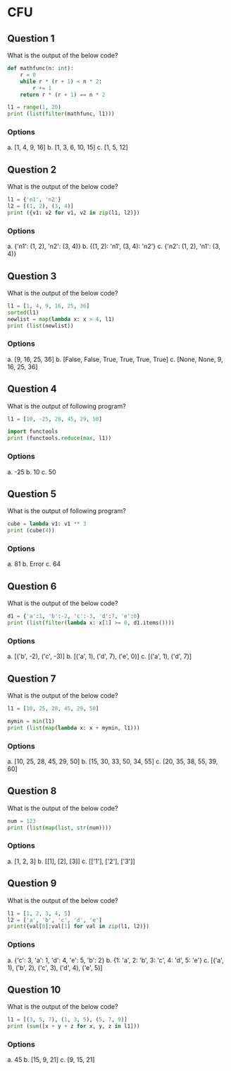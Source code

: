# CFU

## Question 1
What is the output of the below code?
````python
def mathfunc(n: int):
    r = 0
    while r * (r + 1) < n * 2:
        r += 1
    return r * (r + 1) == n * 2

l1 = range(1, 20)
print (list(filter(mathfunc, l1)))
````
### Options
a. [1, 4, 9, 16]
b. [1, 3, 6, 10, 15]
c. [1, 5, 12]

## Question 2
What is the output of the below code?
````python
l1 = {'n1', 'n2'}
l2 = [(1, 2), (3, 4)]
print ({v1: v2 for v1, v2 in zip(l1, l2)})
````
### Options
a. {'n1': (1, 2), 'n2': (3, 4)}
b. {(1, 2): 'n1', (3, 4): 'n2'}
c. {'n2': (1, 2), 'n1': (3, 4)}

## Question 3
What is the output of the below code?
````python
l1 = [1, 4, 9, 16, 25, 36]
sorted(l1)
newlist = map(lambda x: x > 4, l1)
print (list(newlist))
````
### Options
a. [9, 16, 25, 36]
b. [False, False, True, True, True, True]
c. [None, None, 9, 16, 25, 36]

## Question 4
What is the output of following program?
````python
l1 = [10, -25, 28, 45, 29, 50]

import functools
print (functools.reduce(max, l1))
````
### Options
a. -25
b. 10
c. 50

## Question 5
What is the output of following program?
````python
cube = lambda v1: v1 ** 3
print (cube(4))
````
### Options
a. 81
b. Error
c. 64

## Question 6
What is the output of the below code?
````python
d1 = {'a':1, 'b':-2, 'c':-3, 'd':7, 'e':0} 
print (list(filter(lambda x: x[1] >= 0, d1.items())))
````
### Options
a. [('b', -2), ('c', -3)]
b. [('a', 1), ('d', 7), ('e', 0)]
c. [('a', 1), ('d', 7)]

## Question 7
What is the output of the below code?
````python
l1 = [10, 25, 28, 45, 29, 50]

mymin = min(l1)
print (list(map(lambda x: x + mymin, l1)))
````
### Options
a. [10, 25, 28, 45, 29, 50]
b. [15, 30, 33, 50, 34, 55]
c. [20, 35, 38, 55, 39, 60]

## Question 8
What is the output of the below code?
````python
num = 123
print (list(map(list, str(num))))
````
### Options
a. [1, 2, 3]
b. [[1], [2], [3]]
c. [['1'], ['2'], ['3']]

## Question 9
What is the output of the below code?
````python
l1 = [1, 2, 3, 4, 5]
l2 = ['a', 'b', 'c', 'd', 'e']
print({val[0]:val[1] for val in zip(l1, l2)})
````
### Options
a. {'c': 3, 'a': 1, 'd': 4, 'e': 5, 'b': 2}
b. {1: 'a', 2: 'b', 3: 'c', 4: 'd', 5: 'e'}
c. [('a', 1), ('b', 2), ('c', 3), ('d', 4), ('e', 5)]

## Question 10
What is the output of the below code?
````python
l1 = [(3, 5, 7), (1, 3, 5), (5, 7, 9)]
print (sum([x + y + z for x, y, z in l1]))
````
### Options
a. 45
b. [15, 9, 21]
c. [9, 15, 21]

